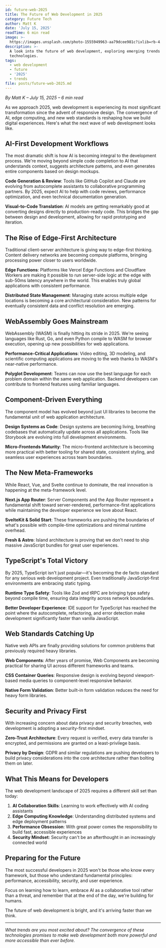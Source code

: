 ```yaml
---
id: future-web-2025
title: The Future of Web Development in 2025
category: Future Tech
author: Matt K
date: 'July 15, 2025'
readTime: 6 min read
image: >-
  https://images.unsplash.com/photo-1555949963-aa79dcee981c?ixlib=rb-4.0.3&auto=format&fit=crop&w=600&h=400&q=80
description: >-
  A look into the future of web development, exploring emerging trends and
  technologies.
tags:
  - web development
  - future
  - '2025'
  - trends
file: posts/future-web-2025.md
---
```


*By Matt K – July 15, 2025 – 6 min read*

As we approach 2025, web development is experiencing its most significant transformation since the advent of responsive design. The convergence of AI, edge computing, and new web standards is reshaping how we build digital experiences. Here's what the next wave of web development looks like.

## AI-First Development Workflows

The most dramatic shift is how AI is becoming integral to the development process. We're moving beyond simple code completion to AI that understands context, suggests architecture patterns, and even generates entire components based on design mockups.

**Code Generation & Review**: Tools like GitHub Copilot and Claude are evolving from autocomplete assistants to collaborative programming partners. By 2025, expect AI to help with code reviews, performance optimization, and even technical documentation generation.

**Visual-to-Code Translation**: AI models are getting remarkably good at converting designs directly to production-ready code. This bridges the gap between design and development, allowing for rapid prototyping and iteration.

## The Rise of Edge-First Architecture

Traditional client-server architecture is giving way to edge-first thinking. Content delivery networks are becoming compute platforms, bringing processing power closer to users worldwide.

**Edge Functions**: Platforms like Vercel Edge Functions and Cloudflare Workers are making it possible to run server-side logic at the edge with sub-50ms latency anywhere in the world. This enables truly global applications with consistent performance.

**Distributed State Management**: Managing state across multiple edge locations is becoming a core architectural consideration. New patterns for eventually consistent data and conflict resolution are emerging.

## WebAssembly Goes Mainstream

WebAssembly (WASM) is finally hitting its stride in 2025. We're seeing languages like Rust, Go, and even Python compile to WASM for browser execution, opening up new possibilities for web applications.

**Performance-Critical Applications**: Video editing, 3D modeling, and scientific computing applications are moving to the web thanks to WASM's near-native performance.

**Polyglot Development**: Teams can now use the best language for each problem domain within the same web application. Backend developers can contribute to frontend features using familiar languages.

## Component-Driven Everything

The component model has evolved beyond just UI libraries to become the fundamental unit of web application architecture.

**Design Systems as Code**: Design systems are becoming living, breathing codebases that automatically update across all applications. Tools like Storybook are evolving into full development environments.

**Micro-Frontends Maturity**: The micro-frontend architecture is becoming more practical with better tooling for shared state, consistent styling, and seamless user experiences across team boundaries.

## The New Meta-Frameworks

While React, Vue, and Svelte continue to dominate, the real innovation is happening at the meta-framework level.

**Next.js App Router**: Server Components and the App Router represent a fundamental shift toward server-rendered, performance-first applications while maintaining the developer experience we love about React.

**SvelteKit & Solid Start**: These frameworks are pushing the boundaries of what's possible with compile-time optimizations and minimal runtime overhead.

**Fresh & Astro**: Island architecture is proving that we don't need to ship massive JavaScript bundles for great user experiences.

## TypeScript's Total Victory

By 2025, TypeScript isn't just popular—it's becoming the de facto standard for any serious web development project. Even traditionally JavaScript-first environments are embracing static typing.

**Runtime Type Safety**: Tools like Zod and tRPC are bringing type safety beyond compile time, ensuring data integrity across network boundaries.

**Better Developer Experience**: IDE support for TypeScript has reached the point where the autocomplete, refactoring, and error detection make development significantly faster than vanilla JavaScript.

## Web Standards Catching Up

Native web APIs are finally providing solutions for common problems that previously required heavy libraries.

**Web Components**: After years of promise, Web Components are becoming practical for sharing UI across different frameworks and teams.

**CSS Container Queries**: Responsive design is evolving beyond viewport-based media queries to component-level responsive behavior.

**Native Form Validation**: Better built-in form validation reduces the need for heavy form libraries.

## Security and Privacy First

With increasing concern about data privacy and security breaches, web development is adopting a security-first mindset.

**Zero-Trust Architecture**: Every request is verified, every data transfer is encrypted, and permissions are granted on a least-privilege basis.

**Privacy by Design**: GDPR and similar regulations are pushing developers to build privacy considerations into the core architecture rather than bolting them on later.

## What This Means for Developers

The web development landscape of 2025 requires a different skill set than today:

1. **AI Collaboration Skills**: Learning to work effectively with AI coding assistants
2. **Edge Computing Knowledge**: Understanding distributed systems and edge deployment patterns
3. **Performance Obsession**: With great power comes the responsibility to build fast, accessible experiences
4. **Security Mindset**: Security can't be an afterthought in an increasingly connected world

## Preparing for the Future

The most successful developers in 2025 won't be those who know every framework, but those who understand fundamental principles: performance, accessibility, security, and user experience.

Focus on learning how to learn, embrace AI as a collaborative tool rather than a threat, and remember that at the end of the day, we're building for humans.

The future of web development is bright, and it's arriving faster than we think.

---

*What trends are you most excited about? The convergence of these technologies promises to make web development both more powerful and more accessible than ever before.*
